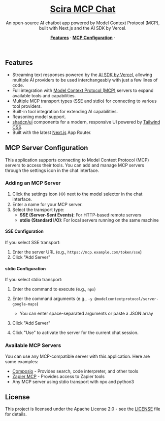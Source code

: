 <a href="https://mcp.scira.ai">
  <h1 align="center">Scira MCP Chat</h1>
</a>

<p align="center">
  An open-source AI chatbot app powered by Model Context Protocol (MCP), built with Next.js and the AI SDK by Vercel.
</p>

<p align="center">
  <a href="#features"><strong>Features</strong></a> ·
  <a href="#mcp-server-configuration"><strong>MCP Configuration</strong></a> ·
</p>
<br/>

## Features

- Streaming text responses powered by the [AI SDK by Vercel](https://sdk.vercel.ai/docs), allowing multiple AI providers to be used interchangeably with just a few lines of code.
- Full integration with [Model Context Protocol (MCP)](https://modelcontextprotocol.io) servers to expand available tools and capabilities.
- Multiple MCP transport types (SSE and stdio) for connecting to various tool providers.
- Built-in tool integration for extending AI capabilities.
- Reasoning model support.
- [shadcn/ui](https://ui.shadcn.com/) components for a modern, responsive UI powered by [Tailwind CSS](https://tailwindcss.com).
- Built with the latest [Next.js](https://nextjs.org) App Router.

## MCP Server Configuration

This application supports connecting to Model Context Protocol (MCP) servers to access their tools. You can add and manage MCP servers through the settings icon in the chat interface.

### Adding an MCP Server

1. Click the settings icon (⚙️) next to the model selector in the chat interface.
2. Enter a name for your MCP server.
3. Select the transport type:
   - **SSE (Server-Sent Events)**: For HTTP-based remote servers
   - **stdio (Standard I/O)**: For local servers running on the same machine

#### SSE Configuration

If you select SSE transport:
1. Enter the server URL (e.g., `https://mcp.example.com/token/sse`)
2. Click "Add Server"

#### stdio Configuration

If you select stdio transport:
1. Enter the command to execute (e.g., `npx`)
2. Enter the command arguments (e.g., `-y @modelcontextprotocol/server-google-maps`)
   - You can enter space-separated arguments or paste a JSON array
3. Click "Add Server"

4. Click "Use" to activate the server for the current chat session.

### Available MCP Servers

You can use any MCP-compatible server with this application. Here are some examples:

- [Composio](https://composio.dev/mcp) - Provides search, code interpreter, and other tools
- [Zapier MCP](https://zapier.com/mcp) - Provides access to Zapier tools
- Any MCP server using stdio transport with npx and python3

## License

This project is licensed under the Apache License 2.0 - see the [LICENSE](LICENSE) file for details.
